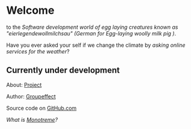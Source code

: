 # Welcome

to the *Software development world of egg laying creatures known as "eierlegendewollmilchsau" (German for Egg-laying woolly milk pig )*.

Have you ever asked your self if we change the climate by *asking online services for the weather*?

## Currently under development

About:  [Project](/project)

Author: [Groupeffect](https://groupeffect.de)

Source code on [GitHub.com](https://github.com/groupeffect/monotremata)

*What is [Monotreme](https://en.wikipedia.org/wiki/Monotreme
)?*